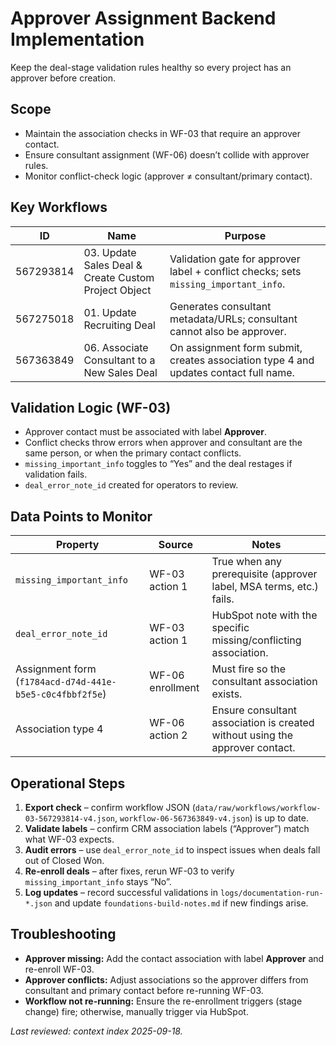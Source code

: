 # Approver Assignment Backend Implementation

Keep the deal-stage validation rules healthy so every project has an approver before creation.

## Scope
- Maintain the association checks in WF-03 that require an approver contact.
- Ensure consultant assignment (WF-06) doesn’t collide with approver rules.
- Monitor conflict-check logic (approver ≠ consultant/primary contact).

## Key Workflows
| ID | Name | Purpose |
|---|---|---|
| 567293814 | 03. Update Sales Deal & Create Custom Project Object | Validation gate for approver label + conflict checks; sets `missing_important_info`. |
| 567275018 | 01. Update Recruiting Deal | Generates consultant metadata/URLs; consultant cannot also be approver. |
| 567363849 | 06. Associate Consultant to a New Sales Deal | On assignment form submit, creates association type 4 and updates contact full name. |

## Validation Logic (WF-03)
- Approver contact must be associated with label **Approver**.
- Conflict checks throw errors when approver and consultant are the same person, or when the primary contact conflicts.
- `missing_important_info` toggles to “Yes” and the deal restages if validation fails.
- `deal_error_note_id` created for operators to review.

## Data Points to Monitor
| Property | Source | Notes |
|---|---|---|
| `missing_important_info` | WF-03 action 1 | True when any prerequisite (approver label, MSA terms, etc.) fails. |
| `deal_error_note_id` | WF-03 action 1 | HubSpot note with the specific missing/conflicting association. |
| Assignment form (`f1784acd-d74d-441e-b5e5-c0c4fbbf2f5e`) | WF-06 enrollment | Must fire so the consultant association exists. |
| Association type 4 | WF-06 action 2 | Ensure consultant association is created without using the approver contact. |

## Operational Steps
1. **Export check** – confirm workflow JSON (`data/raw/workflows/workflow-03-567293814-v4.json`, `workflow-06-567363849-v4.json`) is up to date.
2. **Validate labels** – confirm CRM association labels (“Approver”) match what WF-03 expects.
3. **Audit errors** – use `deal_error_note_id` to inspect issues when deals fall out of Closed Won.
4. **Re-enroll deals** – after fixes, rerun WF-03 to verify `missing_important_info` stays “No”.
5. **Log updates** – record successful validations in `logs/documentation-run-*.json` and update `foundations-build-notes.md` if new findings arise.

## Troubleshooting
- **Approver missing:** Add the contact association with label **Approver** and re-enroll WF-03.
- **Approver conflicts:** Adjust associations so the approver differs from consultant and primary contact before re-running WF-03.
- **Workflow not re-running:** Ensure the re-enrollment triggers (stage change) fire; otherwise, manually trigger via HubSpot.

_Last reviewed: context index 2025-09-18._

